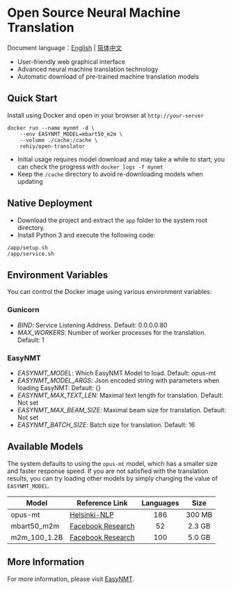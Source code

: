 # Open Source Neural Machine Translation

Document language：[English](./README.md) | [简体中文](./README-zh.md)

- User-friendly web graphical interface
- Advanced neural machine translation technology
- Automatic download of pre-trained machine translation models

## Quick Start

Install using Docker and open in your browser at `http://your-server`

```shell
docker run --name mynmt -d \
    --env EASYNMT_MODEL=mbart50_m2m \
    --volume ./cache:/cache \
    rehiy/open-translator
```

- Initial usage requires model download and may take a while to start; you can check the progress with `docker logs -f mynmt`
- Keep the `/cache` directory to avoid re-downloading models when updating

## Native Deployment

- Download the project and extract the `app` folder to the system root directory.
- Install Python 3 and execute the following code:

```shell
/app/setup.sh
/app/service.sh
```

## Environment Variables

You can control the Docker image using various environment variables:

### Gunicorn

- *BIND*: Service Listening Address. Default: 0.0.0.0:80
- *MAX_WORKERS*: Number of worker processes for the translation. Default: 1

### EasyNMT

- *EASYNMT_MODEL*: Which EasyNMT Model to load. Default: opus-mt
- *EASYNMT_MODEL_ARGS*: Json encoded string with parameters when loading EasyNMT: Default: {}
- *EASYNMT_MAX_TEXT_LEN*: Maximal text length for translation. Default: Not set
- *EASYNMT_MAX_BEAM_SIZE*: Maximal beam size for translation. Default: Not set
- *EASYNMT_BATCH_SIZE*: Batch size for translation. Default: 16

## Available Models

The system defaults to using the `opus-mt` model, which has a smaller size and faster response speed. If you are not satisfied with the translation results, you can try loading other models by simply changing the value of `EASYNMT_MODEL`.

| Model        | Reference Link                                                                            | Languages |  Size  |
| ------------ | ----------------------------------------------------------------------------------------- | :-------: | :----: |
| opus-mt      | [Helsinki-NLP](https://github.com/Helsinki-NLP/Opus-MT)                                   |    186    | 300 MB |
| mbart50_m2m  | [Facebook Research](https://github.com/pytorch/fairseq/tree/master/examples/multilingual) |    52     | 2.3 GB |
| m2m_100_1.2B | [Facebook Research](https://github.com/pytorch/fairseq/tree/master/examples/m2m_100)      |    100    | 5.0 GB |

## More Information

For more information, please visit [EasyNMT](https://github.com/UKPLab/EasyNMT).
